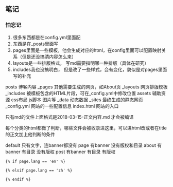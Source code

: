 ## 笔记
### 怕忘记
1. 很多东西都是在config.yml里面配
2. 东西是在_posts里面写
3. pages里面是一些模板，他会生成对应的html，在config里面可以配置映射关系（但是还没搞清内容怎么来）
4. layouts是一些排版格式， 写md需要指明哪一种排版（具体在研究）
5. includes我也没搞明白， 但是改了一些样式，会有变化，貌似是对pages里面写的补充

posts 博客内容
_pages 其他需要生成的网页，如About页
_layouts 网页排版模板
_includes 被模板包含的HTML片段，可在_config.yml中修改位置
assets 辅助资源 css布局 js脚本 图片等
_data 动态数据
_sites 最终生成的静态网页
_config.yml 网站的一些配置信息
index.html 网站的入口


只有md的文件上面格式是2018-03-15-正文内容.md 才会被编译

每个分类的html都做了判断，哪些文件会被收录进这里，可以进html改或者在title的正文加上他判断的条件

default 只有文字，连banner都没有
page 有banner 没有版权和目录
about 有banner 有目录 没有版权
post 有banner  有目录 有版权

```text
{% if page.lang == 'en' %}

{% elsif page.lang == 'zh' %}

{% endif %}
```